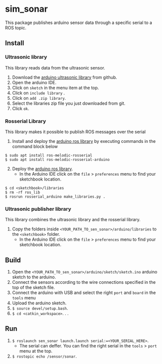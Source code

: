 # sim_sonar

This package publishes arduino sensor data through a specific serial to a ROS topic.



## Install

### Ultrasonic library

This library reads data from the ultrasonic sensor.

1. Download the [arduino ultrasonic library] from github.
1. Open the arduino IDE.
1. Click on `sketch` in the menu item at the top.
1. Click on `include library` .
1. Click on `add .zip library`.
1. Select the libraries zip file you just downloaded from git.
1. Click `ok`.

### Rosserial Library

This library makes it possible to publish ROS messages over the serial

1. Install and deploy the [arduino ros library] by executing commands in the command block below
```
$ sudo apt install ros-melodic-rosserial
$ sudo apt install ros-melodic-rosserial-arduino
```

2. Deploy the [arduino ros library].
    *  In the Arduino IDE click on the `file` > `preferences` menu to find your sketchbook location.

```
$ cd <sketchbook>/libraries
$ rm -rf ros_lib
$ rosrun rosserial_arduino make_libraries.py .
```

### Ultrasonic publisher library

This library combines the ultrasonic library and the rosserial library.

1. Copy the folders inside `<YOUR_PATH_TO_sen_sonar>/arduino/libraries` to the `<sketchbook>` folder.
    *  In the Arduino IDE click on the `file` > `preferences` menu to find your sketchbook location.

[arduino ultrasonic library]: https://github.com/ErickSimoes/Ultrasonic
[arduino ros library]: http://wiki.ros.org/rosserial_arduino/Tutorials/Arduino%20IDE%20Setup



## Build

1. Open the `<YOUR_PATH_TO_sen_sonar>/arduino/sketch/sketch.ino` arduino sketch to the arduino.
1. Connect the sensors according to the wire connections specified in the top of the sketch file.
1. Connect the arduino with USB and select the right `port` and `board` in the `tools` menu
1. Upload the arduino sketch.
1. `$ source devel/setup.bash`.
1. `$ cd <catkin_workspace>`. . .

## Run

1. `$ roslaunch sen_sonar launch.launch serial:=<YOUR_SERIAL_HERE>`.
    * The serial can deffer. You can find the right serial in the `tools` > `port` menu at the top.
1. `$ rostopic echo /sensor/sonar`.
